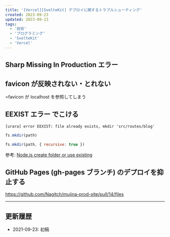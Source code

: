 ```yaml
---
title: '[Vercel][SvelteKit] デプロイに関するトラブルシューティング'
created: 2023-09-23
updated: 2023-09-23
tags:
  - '技術'
  - 'プログラミング'
  - 'SvelteKit'
  - 'Vercel'
---
```


## Sharp Missing In Production エラー

## favicon が反映されない・とれない

=favicon が localhost を参照してしまう

## EEXIST エラー でこける

```
[urara] error EEXIST: file already exists, mkdir 'src/routes/blog'
```

```js
fs.mkdir(path)
```

```js
fs.mkdir(path, { recursive: true })
```

参考: [Node.js create folder or use existing](https://stackoverflow.com/questions/13696148/node-js-create-folder-or-use-existing)

## GitHub Pages (gh-pages ブランチ) のデプロイを抑止する

https://github.com/Nagitch/mujina-prod-site/pull/14/files

---

## 更新履歴

- 2021-09-23: 初稿
